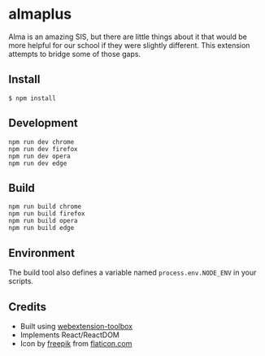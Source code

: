 # almaplus

Alma is an amazing SIS, but there are little things about it that would be more helpful for our school if they were slightly different. This extension attempts to bridge some of those gaps.

## Install

	$ npm install

## Development

    npm run dev chrome
    npm run dev firefox
    npm run dev opera
    npm run dev edge

## Build

    npm run build chrome
    npm run build firefox
    npm run build opera
    npm run build edge

## Environment

The build tool also defines a variable named `process.env.NODE_ENV` in your scripts. 

## Credits

* Built using [webextension-toolbox](https://github.com/HaNdTriX/webextension-toolbox)
* Implements React/ReactDOM
* Icon by [freepik](https://www.flaticon.com/authors/freepik) from [flaticon.com](https://www.flaticon.com/)